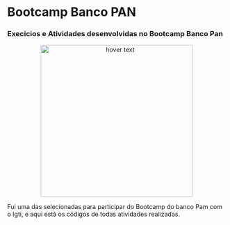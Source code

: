 # Bootcamp Banco PAN

<h3>Execicios e Atividades desenvolvidas no Bootcamp Banco Pan</h3>
<p align="center">
  <img src="https://lirp.cdn-website.com/dbd26f15/dms3rep/multi/opt/bancopan-logo+%281%29-1920w.png" width="350" title="hover text">
  <p>Fui uma das selecionadas para participar do Bootcamp do banco Pam com o Igti, e aqui está os códigos de todas atividades realizadas. </p>
</p>
